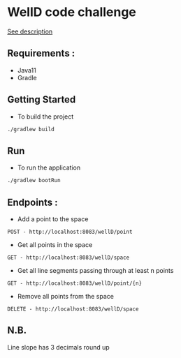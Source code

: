 # WellD code challenge

[See description](WellD-pattern-recognition.pdf)

## Requirements : 

* Java11
* Gradle

## Getting Started

* To build the project 
```bash
./gradlew build
```

## Run 

* To run the application 

```bash
./gradlew bootRun
```

## Endpoints : 

* Add a point to the space 

``POST - http://localhost:8083/wellD/point``

* Get all points in the space

`GET - http://localhost:8083/wellD/space`

* Get all line segments passing through at least n points

`GET - http://localhost:8083/wellD/point/{n}`

* Remove all points from the space

`DELETE - http://localhost:8083/wellD/space`

## N.B.

Line slope has 3 decimals round up 
